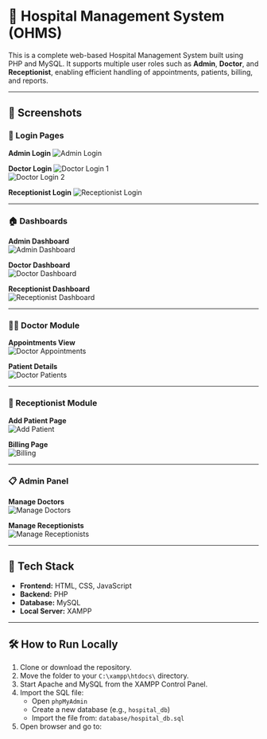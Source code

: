 # 🏥 Hospital Management System (OHMS)

This is a complete web-based Hospital Management System built using PHP and MySQL. It supports multiple user roles such as **Admin**, **Doctor**, and **Receptionist**, enabling efficient handling of appointments, patients, billing, and reports.

---

## 📸 Screenshots

### 🔐 Login Pages

**Admin Login**
![Admin Login](screenshots/Adminlogin2.png)

**Doctor Login**
![Doctor Login 1](screenshots/doctorlogin.png)  
![Doctor Login 2](screenshots/doctorlogin2.png)

**Receptionist Login**
![Receptionist Login](screenshots/receptionistlogin.png)

---

### 🏠 Dashboards

**Admin Dashboard**  
![Admin Dashboard](screenshots/admindashboard.png)

**Doctor Dashboard**  
![Doctor Dashboard](screenshots/doctordashboard.png)

**Receptionist Dashboard**  
![Receptionist Dashboard](screenshots/receptionistdashboard.png)

---

### 🧑‍⚕️ Doctor Module

**Appointments View**  
![Doctor Appointments](screenshots/doctorappointments.png)

**Patient Details**  
![Doctor Patients](screenshots/doctorpatients.png)

---

### 🧾 Receptionist Module

**Add Patient Page**  
![Add Patient](screenshots/addpatient.png)

**Billing Page**  
![Billing](screenshots/billing.png)

---

### 📋 Admin Panel

**Manage Doctors**  
![Manage Doctors](screenshots/managedoctors.png)

**Manage Receptionists**  
![Manage Receptionists](screenshots/managereceptionist.png)

---

## 🧰 Tech Stack

- **Frontend:** HTML, CSS, JavaScript
- **Backend:** PHP
- **Database:** MySQL
- **Local Server:** XAMPP

---

## 🛠️ How to Run Locally

1. Clone or download the repository.
2. Move the folder to your `C:\xampp\htdocs\` directory.
3. Start Apache and MySQL from the XAMPP Control Panel.
4. Import the SQL file:
   - Open `phpMyAdmin`
   - Create a new database (e.g., `hospital_db`)
   - Import the file from: `database/hospital_db.sql`
5. Open browser and go to:
